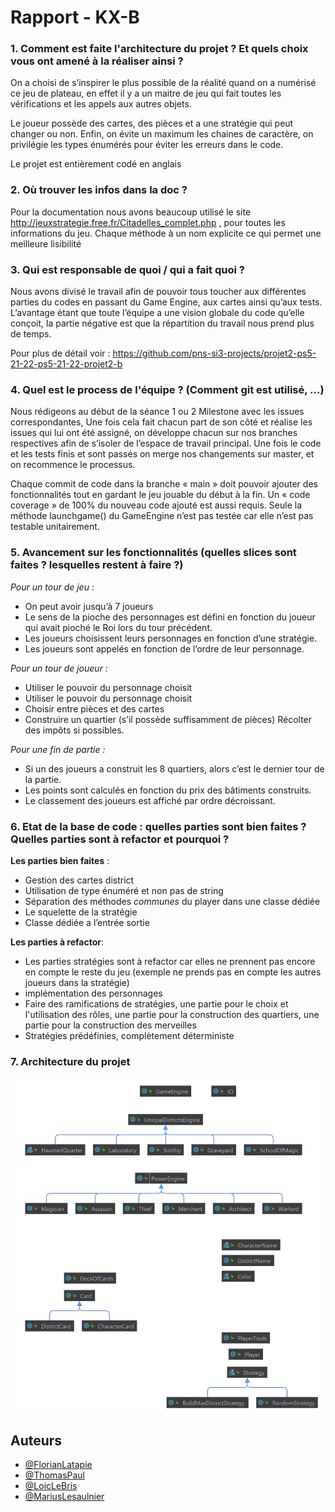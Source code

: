 # Rapport - KX-B

### 1. Comment est faite l'architecture du projet ? Et quels choix vous ont amené à la réaliser ainsi ?

On a choisi de s’inspirer le plus possible de la réalité quand on a numérisé ce jeu de plateau, en effet il y a un maitre de jeu qui fait toutes les vérifications et les appels aux autres objets.

Le joueur possède des cartes, des pièces et a une stratégie qui peut changer ou non. Enfin, on évite un maximum les chaines de caractère, on privilégie les types énumérés pour éviter les erreurs dans le code.

Le projet est entièrement codé en anglais


### 2. Où trouver les infos dans la doc ?

  Pour la documentation nous avons beaucoup utilisé le site http://jeuxstrategie.free.fr/Citadelles_complet.php , pour toutes les informations du jeu.  Chaque méthode à un nom explicite ce qui permet une meilleure lisibilité

### 3. Qui est responsable de quoi / qui a fait quoi ?

Nous avons divisé le travail afin de pouvoir tous toucher aux différentes parties du codes en passant du Game Engine, aux cartes ainsi qu’aux tests. L’avantage étant que toute l’équipe a une vision globale du code qu’elle conçoit, la partie négative est que la répartition du travail nous prend plus de temps.

Pour plus de détail voir : https://github.com/pns-si3-projects/projet2-ps5-21-22-ps5-21-22-projet2-b

### 4. Quel est le process de l'équipe ? (Comment git est utilisé, …)

Nous rédigeons au début de la séance 1 ou 2 Milestone avec les issues correspondantes, Une fois cela fait chacun part de son côté et réalise les issues qui lui ont été assigné, on développe chacun sur nos branches respectives afin de s’isoler de l’espace de travail principal. Une fois le code et les tests finis et sont passés on merge nos changements sur master, et on recommence le processus.

Chaque commit de code dans la branche « main » doit pouvoir ajouter des fonctionnalités tout en gardant le jeu jouable du début à la fin. Un « code coverage » de 100% du nouveau code ajouté est aussi requis. Seule la méthode launchgame() du GameEngine n’est pas testée car elle n’est pas testable unitairement. 

### 5. Avancement sur les fonctionnalités (quelles slices sont faites ? lesquelles restent à faire ?)


*Pour un tour de jeu :*

 - On peut avoir jusqu’à 7 joueurs
 - Le sens de la pioche des personnages est défini en fonction du joueur qui avait pioché le Roi lors du tour précédent.
 - Les joueurs choisissent leurs personnages en fonction d’une stratégie.
 - Les joueurs sont appelés en fonction de l’ordre de leur personnage.

*Pour un tour de joueur :*

 - Utiliser le pouvoir du personnage choisit
 - Utiliser le pouvoir du personnage choisit
 - Choisir entre pièces et des cartes
 - Construire un quartier (s’il possède suffisamment de pièces)
Récolter des impôts si possibles.

*Pour une fin de partie :*

- Si un des joueurs a construit les 8 quartiers, alors c’est le dernier tour de la partie.
- Les points sont calculés en fonction du prix des bâtiments construits.
- Le classement des joueurs est affiché par ordre décroissant.
 
 
### 6. Etat de la base de code : quelles parties sont bien faites ? Quelles parties sont à refactor et pourquoi ?

**Les parties bien faites** : 

- Gestion des cartes district
- Utilisation de type énuméré et non pas de string
- Séparation des méthodes *communes* du player dans une classe dédiée
- Le squelette de la stratégie
- Classe dédiée a l’entrée sortie

**Les parties à refactor**:

- Les parties stratégies sont à refactor car elles ne prennent pas encore en compte le reste du jeu (exemple ne prends pas en compte les autres joueurs dans la stratégie)
- implémentation des personnages
- Faire des ramifications de stratégies, une partie pour le choix et l'utilisation des rôles, une partie pour la construction des quartiers, une partie pour la construction des merveilles
- Stratégies prédéfinies, complètement déterministe

### 7. Architecture du projet 

![alt text](./assets/uml.png "uml.png")

## Auteurs

- [@FlorianLatapie](https://github.com/FlorianLatapie)
- [@ThomasPaul](https://github.com/tom3883)
- [@LoicLeBris](https://github.com/LoicLeBris)
- [@MariusLesaulnier](https://github.com/MariusLesaulnier)
